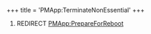 +++
title = 'PMApp:TerminateNonEssential'
+++

1.  REDIRECT [PMApp:PrepareForReboot](PMApp:PrepareForReboot "wikilink")
